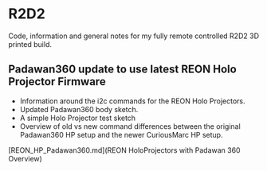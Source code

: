 # R2D2
Code, information and general notes for my fully remote controlled R2D2 3D printed build.

## Padawan360 update to use latest REON Holo Projector Firmware
* Information around the i2c commands for the REON Holo Projectors.
* Updated Padawan360 body sketch.
* A simple Holo Projector test sketch 
* Overview of old vs new command differences between the original Padawan360 HP setup and the newer CuriousMarc HP setup.

[REON_HP_Padawan360.md](REON HoloProjectors with Padawan 360 Overview)

